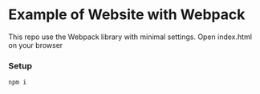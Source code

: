 # Example of Website with Webpack

This repo use the Webpack library with minimal settings. Open index.html on your browser

### Setup
```
npm i
```

